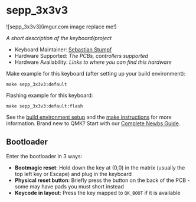 # sepp_3x3v3

![sepp_3x3v3](imgur.com image replace me!)

*A short description of the keyboard/project*

* Keyboard Maintainer: [Sebastian Stumpf](https://github.com/sebastian-stumpf)
* Hardware Supported: *The PCBs, controllers supported*
* Hardware Availability: *Links to where you can find this hardware*

Make example for this keyboard (after setting up your build environment):

    make sepp_3x3v3:default

Flashing example for this keyboard:

    make sepp_3x3v3:default:flash

See the [build environment setup](https://docs.qmk.fm/#/getting_started_build_tools) and the [make instructions](https://docs.qmk.fm/#/getting_started_make_guide) for more information. Brand new to QMK? Start with our [Complete Newbs Guide](https://docs.qmk.fm/#/newbs).

## Bootloader

Enter the bootloader in 3 ways:

* **Bootmagic reset**: Hold down the key at (0,0) in the matrix (usually the top left key or Escape) and plug in the keyboard
* **Physical reset button**: Briefly press the button on the back of the PCB - some may have pads you must short instead
* **Keycode in layout**: Press the key mapped to `QK_BOOT` if it is available
